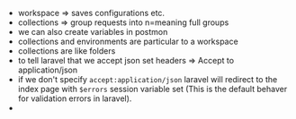 - workspace => saves configurations etc.
- collections => group requests into n=meaning full groups
- we can also create variables in postmon
- collections and environments are particular to a workspace
- collections are like folders
- to tell laravel that we accept json set headers => Accept to application/json 
- if we don't specify `accept:application/json` laravel will redirect to the index page with `$errors` session variable set (This is the default behaver for validation errors in laravel).
- 